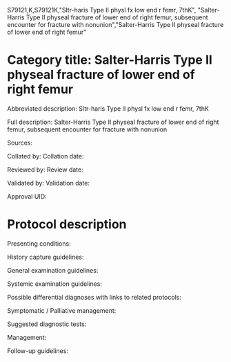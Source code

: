 S79121,K,S79121K,"Sltr-haris Type II physl fx low end r femr, 7thK", "Salter-Harris Type II physeal fracture of lower end of right femur, subsequent encounter for fracture with nonunion","Salter-Harris Type II physeal fracture of lower end of right femur"
# Category title: Salter-Harris Type II physeal fracture of lower end of right femur

Abbreviated description: Sltr-haris Type II physl fx low end r femr, 7thK

Full description: Salter-Harris Type II physeal fracture of lower end of right femur, subsequent encounter for fracture with nonunion

Sources:

Collated by:
Collation date:

Reviewed by:
Review date:

Validated by:
Validation date:

Approval UID:

# Protocol description

Presenting conditions:

History capture guidelines:

General examination guidelines:

Systemic examination guidelines:

Possible differential diagnoses with links to related protocols:

Symptomatic / Palliative management:

Suggested diagnostic tests:

Management:

Follow-up guidelines:
